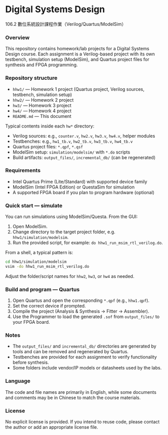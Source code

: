 # Digital Systems Design

106.2 數位系統設計課程作業（Verilog/Quartus/ModelSim）

### Overview

This repository contains homework/lab projects for a Digital Systems Design course. Each assignment is a Verilog-based project with its own testbench, simulation setup (ModelSim), and Quartus project files for synthesis and FPGA programming.

### Repository structure

- `hhw1/` — Homework 1 project (Quartus project, Verilog sources, testbench, simulation setup)
- `hhw2/` — Homework 2 project
- `hw3/` — Homework 3 project
- `hw4/` — Homework 4 project
- `README.md` — This document

Typical contents inside each `hw*` directory:

- Verilog sources: e.g., `counter.v`, `hw2.v`, `hw3.v`, `hw4.v`, helper modules
- Testbenches: e.g., `hw1_tb.v`, `hw2_tb.v`, `hw3_tb.v`, `hw4_tb.v`
- Quartus project files: `*.qpf`, `*.qsf`
- ModelSim setup: `simulation/modelsim/` with `*.do` scripts
- Build artifacts: `output_files/`, `incremental_db/` (can be regenerated)

### Requirements

- Intel Quartus Prime (Lite/Standard) with supported device family
- ModelSim (Intel FPGA Edition) or QuestaSim for simulation
- A supported FPGA board if you plan to program hardware (optional)

### Quick start — simulate

You can run simulations using ModelSim/Questa. From the GUI:

1. Open ModelSim.
2. Change directory to the target project folder, e.g. `hhw1/simulation/modelsim`.
3. Run the provided script, for example: `do hhw1_run_msim_rtl_verilog.do`.

From a shell, a typical pattern is:

```bash
cd hhw1/simulation/modelsim
vsim -do hhw1_run_msim_rtl_verilog.do
```

Adjust the folder/script names for `hhw2`, `hw3`, or `hw4` as needed.

### Build and program — Quartus

1. Open Quartus and open the corresponding `*.qpf` (e.g., `hhw1.qpf`).
2. Set the correct device if prompted.
3. Compile the project (Analysis & Synthesis → Fitter → Assembler).
4. Use the Programmer to load the generated `.sof` from `output_files/` to your FPGA board.

### Notes

- The `output_files/` and `incremental_db/` directories are generated by tools and can be removed and regenerated by Quartus.
- Testbenches are provided for each assignment to verify functionality before synthesis.
- Some folders include vendor/IP models or datasheets used by the labs.

### Language

The code and file names are primarily in English, while some documents and comments may be in Chinese to match the course materials.

### License

No explicit license is provided. If you intend to reuse code, please contact the author or add an appropriate license file.
